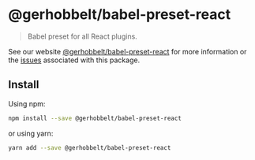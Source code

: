 # @gerhobbelt/babel-preset-react

> Babel preset for all React plugins.

See our website [@gerhobbelt/babel-preset-react](https://new.babeljs.io/docs/en/next/babel-preset-react.html) for more information or the [issues](https://github.com/babel/babel/issues?utf8=%E2%9C%93&q=is%3Aissue+label%3A%22area%3A%20react%22+is%3Aopen) associated with this package.

## Install

Using npm:

```sh
npm install --save @gerhobbelt/babel-preset-react
```

or using yarn:

```sh
yarn add --save @gerhobbelt/babel-preset-react
```
